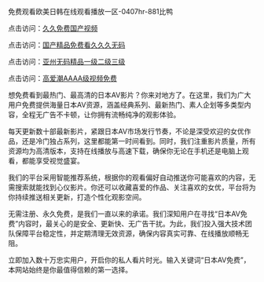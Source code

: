 免费观看欧美日韩在线观看播放一区-0407hr-881比鸭


点击访问：<a href="https://rtj-3zo.pages.dev/">久久免费国产视频</a>

点击访问：<a href="https://gfd-5xg.pages.dev/">国产精品免费看久久久无码</a>

点击访问：<a href="https://bsdf-5f5.pages.dev/">亚州无码精品一级二级三级</a>

点击访问：<a href="https://fdhf-454.pages.dev/">高爱潮AAAA级视频免费</a>


想免费看到最热门、最高清的日本AV影片？你来对地方了。在这里，我们为广大用户免费提供海量日本AV资源，涵盖经典系列、最新热门、素人企划等多类型内容，全程无广告不卡顿，让你拥有流畅纯净的观影体验。

每天更新数十部最新影片，紧跟日本AV市场发行节奏，不论是深受欢迎的女优作品，还是冷门独占系列，这里都能第一时间看到。同时，我们注重影片质量，所有资源均为高清版本，支持在线播放与高速下载，确保你无论在手机还是电脑上观看，都能享受视觉盛宴。

我们的平台采用智能推荐系统，根据你的观看偏好自动推送你可能喜欢的内容，无需搜索就能找到心仪影片。你还可以收藏喜爱的作品、关注喜欢的女优，平台将为你持续推送相关更新，打造个性化观影空间。

无需注册、永久免费，是我们一直以来的承诺。我们深知用户在寻找“日本AV免费”内容时，最关心的是安全、更新快、无广告干扰。为此，我们投入强大技术团队保障平台稳定性，并定期清理无效资源，确保内容真实可靠、在线播放顺畅无阻。

立即加入数十万忠实用户，开启你的私人看片时光。输入关键词“日本AV免费”，本网站始终是你最值得信赖的第一选择。


<span style="display:none;">[Canonical link]( https://github.com/vl20250704/5254258 ）</span>
